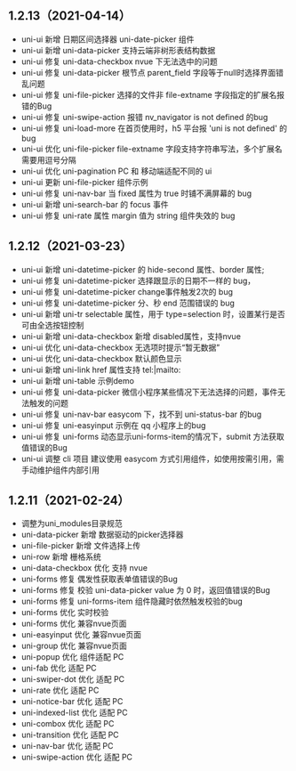 ## 1.2.13（2021-04-14）
+ uni-ui 新增 日期区间选择器 uni-date-picker 组件
+ uni-ui 新增 uni-data-picker 支持云端非树形表结构数据
+ uni-ui 修复 uni-data-checkbox nvue 下无法选中的问题
+ uni-ui 修复 uni-data-picker 根节点 parent_field 字段等于null时选择界面错乱问题
+ uni-ui 修复 uni-file-picker 选择的文件非 file-extname 字段指定的扩展名报错的Bug
+ uni-ui 修复 uni-swipe-action 报错 nv_navigator is not defined 的bug
+ uni-ui 修复 uni-load-more 在首页使用时，h5 平台报 'uni is not defined' 的 bug
+ uni-ui 优化 uni-file-picker file-extname 字段支持字符串写法，多个扩展名需要用逗号分隔
+ uni-ui 优化 uni-pagination PC 和 移动端适配不同的 ui
+ uni-ui 更新 uni-file-picker 组件示例
+ uni-ui 修复 uni-nav-bar 当 fixed 属性为 true 时铺不满屏幕的 bug
+ uni-ui 新增 uni-search-bar 的 focus 事件
+ uni-ui 修复 uni-rate 属性 margin 值为 string 组件失效的 bug

## 1.2.12（2021-03-23）
+ uni-ui 新增 uni-datetime-picker 的 hide-second 属性、border 属性; 
+ uni-ui 修复 uni-datetime-picker 选择跟显示的日期不一样的 bug， 
+ uni-ui 修复 uni-datetime-picker change事件触发2次的 bug
+ uni-ui 修复 uni-datetime-picker 分、秒 end 范围错误的 bug
+ uni-ui 新增 uni-tr selectable 属性，用于 type=selection 时，设置某行是否可由全选按钮控制
+ uni-ui 新增 uni-data-checkbox 新增 disabled属性，支持nvue
+ uni-ui 优化 uni-data-checkbox  无选项时提示“暂无数据”
+ uni-ui 优化 uni-data-checkbox  默认颜色显示
+ uni-ui 新增 uni-link href 属性支持 tel:|mailto:
+ uni-ui 新增 uni-table 示例demo
+ uni-ui 修复 uni-data-picker 微信小程序某些情况下无法选择的问题，事件无法触发的问题
+ uni-ui 修复 uni-nav-bar easycom 下，找不到 uni-status-bar 的bug
+ uni-ui 修复 uni-easyinput 示例在 qq 小程序上的bug
+ uni-ui 修复 uni-forms 动态显示uni-forms-item的情况下，submit 方法获取值错误的Bug
+ uni-ui 调整 cli 项目 建议使用 easycom 方式引用组件，如使用按需引用，需手动维护组件内部引用

## 1.2.11（2021-02-24）
- 调整为uni_modules目录规范
- uni-data-picker 新增  数据驱动的picker选择器
- uni-file-picker 新增  文件选择上传
- uni-row 新增 栅格系统
- uni-data-checkbox 优化 支持 nvue
- uni-forms 修复 偶发性获取表单值错误的Bug
- uni-forms 修复 校验 uni-data-picker value 为 0 时，返回值错误的Bug
- uni-forms 修复 uni-forms-item 组件隐藏时依然触发校验的bug
- uni-forms 优化 实时校验
- uni-forms 优化 兼容nvue页面
- uni-easyinput 优化 兼容nvue页面
- uni-group 优化 兼容nvue页面
- uni-popup 优化 组件适配 PC
- uni-fab 优化 适配 PC
- uni-swiper-dot 优化 适配 PC
- uni-rate 优化 适配 PC
- uni-notice-bar 优化 适配 PC
- uni-indexed-list 优化 适配 PC
- uni-combox 优化 适配 PC
- uni-transition 优化 适配 PC
- uni-nav-bar 优化 适配 PC
- uni-swipe-action 优化 适配 PC
